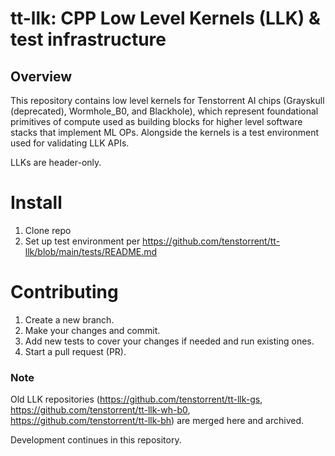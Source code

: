 # tt-llk: CPP Low Level Kernels (LLK) & test infrastructure #

## Overview
This repository contains low level kernels for Tenstorrent AI chips (Grayskull (deprecated), Wormhole_B0, and Blackhole), which represent foundational primitives of compute used as building blocks for higher level software stacks that implement ML OPs. Alongside the kernels is a test environment used for validating LLK APIs.

LLKs are header-only. 


# Install
1. Clone repo
2. Set up test environment per https://github.com/tenstorrent/tt-llk/blob/main/tests/README.md


# Contributing
1. Create a new branch.
2. Make your changes and commit.
3. Add new tests to cover your changes if needed and run existing ones.
4. Start a pull request (PR).

   
### Note
Old LLK repositories (https://github.com/tenstorrent/tt-llk-gs, https://github.com/tenstorrent/tt-llk-wh-b0, https://github.com/tenstorrent/tt-llk-bh) are merged here and archived.

Development continues in this repository.
